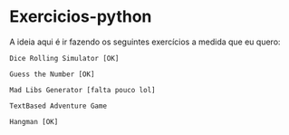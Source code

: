 # Exercicios-python

A ideia aqui é ir fazendo os seguintes exercícios a medida que eu quero:

	Dice Rolling Simulator [OK]

	Guess the Number [OK]

	Mad Libs Generator [falta pouco lol]

	TextBased Adventure Game

	Hangman [OK]
